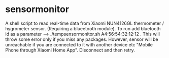# sensormonitor
A shell script to read real-time data from Xiaomi NUN4126GL thermometer / hygrometer sensor. (Requiring a blueetooth module).
To run add bluetooth id as a parameter --> ./tempsensormonitor.sh A4:56:54:32:12:12 . This will throw some error only if you miss any packages.
However, sensor will be unreachable if you are connected to it with another device etc "Mobile Phone through Xiaomi Home App". Disconnect and then retry.
